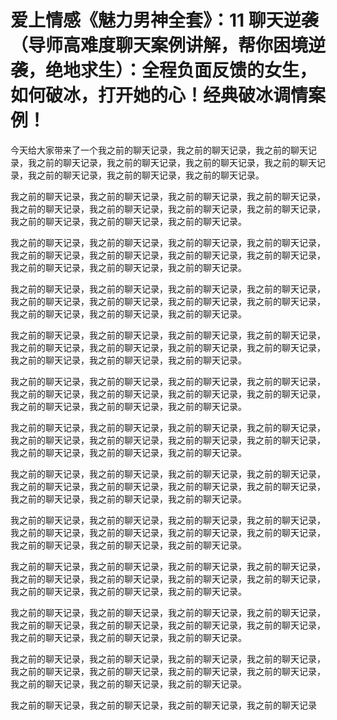 # 爱上情感《魅力男神全套》：11 聊天逆袭（导师高难度聊天案例讲解，帮你困境逆袭，绝地求生）：全程负面反馈的女生，如何破冰，打开她的心！经典破冰调情案例！

今天给大家带来了一个我之前的聊天记录，我之前的聊天记录，我之前的聊天记录，我之前的聊天记录，我之前的聊天记录，我之前的聊天记录，我之前的聊天记录，我之前的聊天记录，我之前的聊天记录，我之前的聊天记录。

我之前的聊天记录，我之前的聊天记录，我之前的聊天记录，我之前的聊天记录，我之前的聊天记录，我之前的聊天记录，我之前的聊天记录，我之前的聊天记录，我之前的聊天记录，我之前的聊天记录，我之前的聊天记录。

我之前的聊天记录，我之前的聊天记录，我之前的聊天记录，我之前的聊天记录，我之前的聊天记录，我之前的聊天记录，我之前的聊天记录，我之前的聊天记录，我之前的聊天记录，我之前的聊天记录，我之前的聊天记录。

我之前的聊天记录，我之前的聊天记录，我之前的聊天记录，我之前的聊天记录，我之前的聊天记录，我之前的聊天记录，我之前的聊天记录，我之前的聊天记录，我之前的聊天记录，我之前的聊天记录，我之前的聊天记录。

我之前的聊天记录，我之前的聊天记录，我之前的聊天记录，我之前的聊天记录，我之前的聊天记录，我之前的聊天记录，我之前的聊天记录，我之前的聊天记录，我之前的聊天记录，我之前的聊天记录，我之前的聊天记录。

我之前的聊天记录，我之前的聊天记录，我之前的聊天记录，我之前的聊天记录，我之前的聊天记录，我之前的聊天记录，我之前的聊天记录，我之前的聊天记录，我之前的聊天记录，我之前的聊天记录，我之前的聊天记录。

我之前的聊天记录，我之前的聊天记录，我之前的聊天记录，我之前的聊天记录，我之前的聊天记录，我之前的聊天记录，我之前的聊天记录，我之前的聊天记录，我之前的聊天记录，我之前的聊天记录，我之前的聊天记录。

我之前的聊天记录，我之前的聊天记录，我之前的聊天记录，我之前的聊天记录，我之前的聊天记录，我之前的聊天记录，我之前的聊天记录，我之前的聊天记录，我之前的聊天记录，我之前的聊天记录，我之前的聊天记录。

我之前的聊天记录，我之前的聊天记录，我之前的聊天记录，我之前的聊天记录，我之前的聊天记录，我之前的聊天记录，我之前的聊天记录，我之前的聊天记录，我之前的聊天记录，我之前的聊天记录，我之前的聊天记录。

我之前的聊天记录，我之前的聊天记录，我之前的聊天记录，我之前的聊天记录，我之前的聊天记录，我之前的聊天记录，我之前的聊天记录，我之前的聊天记录，我之前的聊天记录，我之前的聊天记录，我之前的聊天记录。

我之前的聊天记录，我之前的聊天记录，我之前的聊天记录，我之前的聊天记录，我之前的聊天记录，我之前的聊天记录，我之前的聊天记录，我之前的聊天记录，我之前的聊天记录，我之前的聊天记录，我之前的聊天记录。

我之前的聊天记录，我之前的聊天记录，我之前的聊天记录，我之前的聊天记录，我之前的聊天记录，我之前的聊天记录，我之前的聊天记录，我之前的聊天记录，我之前的聊天记录，我之前的聊天记录，我之前的聊天记录。

我之前的聊天记录，我之前的聊天记录，我之前的聊天记录，我之前的聊天记录